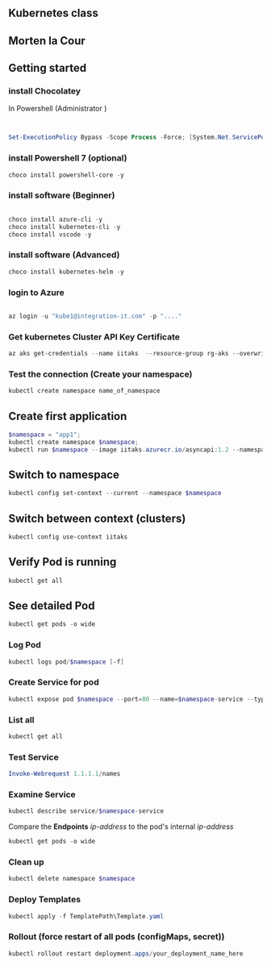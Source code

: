 ## Kubernetes class
## Morten la Cour

## Getting started

### install Chocolatey

In Powershell (Administrator
)
```powershell


Set-ExecutionPolicy Bypass -Scope Process -Force; [System.Net.ServicePointManager]::SecurityProtocol = [System.Net.ServicePointManager]::SecurityProtocol -bor 3072; iex ((New-Object System.Net.WebClient).DownloadString('https://chocolatey.org/install.ps1'))

```

### install Powershell 7 (optional)

```powershell
choco install powershell-core -y
```

### install software (Beginner)

```powershell

choco install azure-cli -y
choco install kubernetes-cli -y
choco install vscode -y
```

### install software (Advanced)

```powershell
choco install kubernetes-helm -y
```

### login to Azure

```powershell

az login -u "kube1@integration-it.com" -p "...."

```

### Get kubernetes Cluster API Key Certificate

```powershell
az aks get-credentials --name iitaks  --resource-group rg-aks --overwrite-existing;
```

### Test the connection (Create your namespace)

```powershell
kubectl create namespace name_of_namespace
```

## Create first application

```powershell
$namespace = "app1";
kubectl create namespace $namespace;
kubectl run $namespace --image iitaks.azurecr.io/asyncapi:1.2 --namespace $namespace;
```

## Switch to namespace

```powershell
kubectl config set-context --current --namespace $namespace
```

## Switch between context (clusters)

```powershell
kubectl config use-context iitaks
```

## Verify Pod is running

```powershell
kubectl get all
```

## See detailed Pod 

```powershell
kubectl get pods -o wide
```

### Log Pod

```powershell
kubectl logs pod/$namespace [-f]
```

### Create Service for pod

```powershell
kubectl expose pod $namespace --port=80 --name=$namespace-service --type LoadBalancer;
```
### List all

```powershell
kubectl get all
```
### Test Service

```powershell
Invoke-Webrequest 1.1.1.1/names
```

### Examine Service 

```powershell
kubectl describe service/$namespace-service
```
Compare the **Endpoints** *ip-address* to the pod's internal *ip-address*

```powershell
kubectl get pods -o wide
```
### Clean up

```powershell
kubectl delete namespace $namespace
```

### Deploy Templates

```powershell
kubectl apply -f TemplatePath\Template.yaml
```

### Rollout (force restart of all pods (configMaps, secret))

```powershell
kubectl rollout restart deployment.apps/your_deployment_name_here

```
